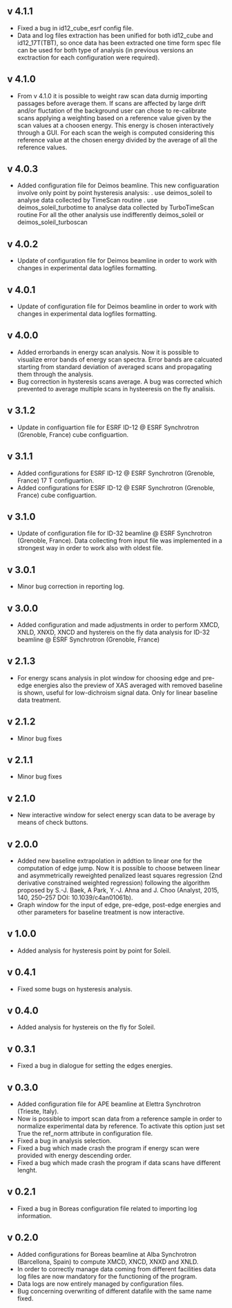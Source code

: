 v 4.1.1
-------
- Fixed a bug in id12_cube_esrf config file.
- Data and log files extraction has been unified for both id12_cube and id12_17T(TBT), so once data has been extracted one time form spec file can be used for both type of analysis (in previous versions an exctraction for each configuration were required).

v 4.1.0
-------
- From v 4.1.0 it is possible to weight raw scan data durnig importing passages before average them. If scans are affected by large drift and/or fluctation of the background user can chose to re-calibrate scans applying a weighting based on a reference value given by the scan values at a choosen energy. This energy is chosen interactively through a GUI. For each scan the weigh is computed considering this reference value at the chosen energy divided by the average of all the reference values.  

v 4.0.3
-------
- Added configuration file for Deimos beamline. This new configuaration involve only point by point hysteresis analysis:
. use deimos_soleil to analyse data collected by TimeScan routine
. use deimos_soleil_turbotime to analyse data collected by TurboTimeScan routine
For all the other analysis use indifferently deimos_soleil or deimos_soleil_turboscan

v 4.0.2
-------
- Update of configuration file for Deimos beamline in order to work with changes in experimental data logfiles formatting.

v 4.0.1
-------
- Update of configuration file for Deimos beamline in order to work with changes in experimental data logfiles formatting.

v 4.0.0
-------
- Added errorbands in energy scan analysis. Now it is possible to visualize error bands of energy scan spectra. Error bands are calcuated starting from standard deviation of averaged scans and propagating them through the analysis.
- Bug correction in hysteresis scans average. A bug was corrected which prevented to average multiple scans in hysteeresis on the fly analisis. 

v 3.1.2
-------
- Update in configuartion file for ESRF ID-12 @ ESRF Synchrotron (Grenoble, France) cube configuartion.

v 3.1.1
-------
- Added configurations for ESRF ID-12 @ ESRF Synchrotron (Grenoble, France) 17 T configuartion.
- Added configurations for ESRF ID-12 @ ESRF Synchrotron (Grenoble, France) cube configuartion.

v 3.1.0
-------
- Update of configuration file for ID-32 beamline @ ESRF Synchrotron (Grenoble, France). Data collecting from input file was implemented in a strongest way in order to work also with oldest file.

v 3.0.1
-------
- Minor bug correction in reporting log.

v 3.0.0
-------
- Added configuration and made adjustments in order to perform XMCD, XNLD, XNXD, XNCD and hystereis on the fly data analysis for ID-32 beamline @ ESRF Synchrotron (Grenoble, France)

v 2.1.3
-------
- For energy scans analysis in plot window for choosing edge and pre-edge energies also the preview of XAS averaged with removed baseline is shown, useful for low-dichroism signal data. Only for linear baseline data treatment.

v 2.1.2
-------
- Minor bug fixes

v 2.1.1
-------
- Minor bug fixes

v 2.1.0
-------
- New interactive window for select energy scan data to be average by means of check buttons.

v 2.0.0
-------
- Added new baseline extrapolation in addtion to linear one for the computation of edge jump.
Now it is possible to choose between linear and asymmetrically reweighted penalized least squares regression (2nd derivative constrained weighted regression) following the algorithm proposed by S.-J. Baek, A Park, Y.-J. Ahna and J. Choo (Analyst, 2015, 140, 250–257 DOI: 10.1039/c4an01061b).
- Graph window for the input of edge, pre-edge, post-edge energies and other parameters for baseline treatment is now interactive.

v 1.0.0
-------
- Added analysis for hysteresis point by point for Soleil.

v 0.4.1
-------
- Fixed some bugs on hysteresis analysis.

v 0.4.0
-------
- Added analysis for hystereis on the fly for Soleil.

v 0.3.1
-------
- Fixed a bug in dialogue for setting the edges energies.

v 0.3.0
-------
- Added configuration file for APE beamline at Elettra Synchrotron
  (Trieste, Italy).
- Now is possible to import scan data from a reference sample in order
  to normalize experimental data by reference. To activate this option
  just set True  the ref_norm attribute in configuration file.
- Fixed a bug in analysis selection.
- Fixed a bug which made crash the program if energy scan were provided
  with energy descending order.
- Fixed a bug which made crash the program if data scans have different
  lenght.

v 0.2.1
-------
- Fixed a bug in Boreas configuration file related to importing log
  information.

v 0.2.0
-------
- Added configurations for Boreas beamline at Alba Synchrotron 
  (Barcellona, Spain) to compute XMCD, XNCD, XNXD and XNLD.
- In order to correctly manage data coming from different facilities
  data log files are now mandatory for the functioning of the program.
- Data logs are now entirely managed by configuration files.
- Bug concerning overwriting of different datafile with the same name
  fixed.
